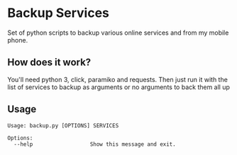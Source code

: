 # Backup Services

Set of python scripts to backup various online services and from my 
mobile phone. 

## How does it work?

You'll need python 3, click, paramiko and requests. Then just run it with the list of 
services to backup as arguments or no arguments to back them all up

## Usage

``` shell
Usage: backup.py [OPTIONS] SERVICES

Options:
  --help                  Show this message and exit.
```